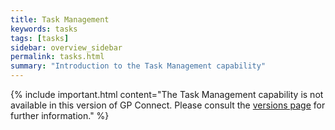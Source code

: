 ```yaml
---
title: Task Management
keywords: tasks
tags: [tasks]
sidebar: overview_sidebar
permalink: tasks.html
summary: "Introduction to the Task Management capability"
---
```


{% include important.html content="The Task Management capability is not available in this version of GP Connect. Please consult the [versions page](versions.html) for further information." %}
